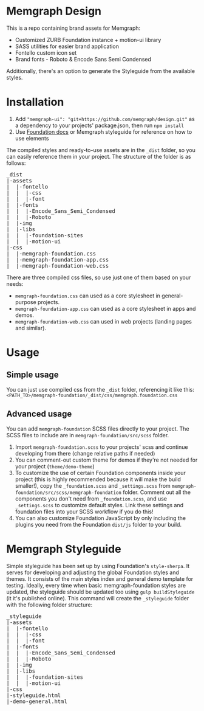 # Memgraph Design

This is a repo containing brand assets for Memgraph:
- Customized ZURB Foundation instance + motion-ui library
- SASS utilities for easier brand application
- Fontello custom icon set
- Brand fonts - Roboto & Encode Sans Semi Condensed

Additionally, there's an option to generate the Styleguide from the available styles.


# Installation

1. Add `"memgraph-ui": "git+https://github.com/memgraph/design.git"` as a dependency to your projects' package.json, then run `npm install`
2. Use [Foundation docs](https://foundation.zurb.com/sites/docs/) or Memgraph styleguide for reference on how to use elements

The compiled styles and ready-to-use assets are in the `_dist` folder, so you can easily reference them in your project. The structure of the folder is as follows:
<pre>
_dist
|-assets
|  |-fontello
|  |  |-css
|  |  |-font
|  |-fonts
|  |  |-Encode_Sans_Semi_Condensed
|  |  |-Roboto
|  |-img
|  |-libs
|  |  |-foundation-sites
|  |  |-motion-ui
|-css
|  |-memgraph-foundation.css
|  |-memgraph-foundation-app.css
|  |-memgraph-foundation-web.css
</pre>

There are three compiled css files, so use just one of them based on your needs:
* `memgraph-foundation.css` can used as a core stylesheet in general-purpose projects.
* `memgraph-foundation-app.css` can used as a core stylesheet in apps and demos.
* `memgraph-foundation-web.css` can used in web projects (landing pages and similar).

# Usage
## Simple usage
You can just use compiled css from the `_dist` folder, referencing it like this: `<PATH_TO>/memgraph-foundation/_dist/css/memgraph.foundation.css`


## Advanced usage
You can add `memgraph-foundation` SCSS files directly to your project. The SCSS files to include are in `memgraph-foundation/src/scss` folder.

1. Import `memgraph-foundation.scss` to your projects' scss and continue developing from there (change relative paths if needed)
2. You can comment-out custom theme for demos if they're not needed for your project (`theme/demo-theme`)
3. To customize the use of certain Foundation components inside your project (this is highly recommended because it will make the build smaller!), copy the `_foundation.scss` and `_settings.scss` from `memgraph-foundation/src/scss/memgraph-foundation` folder. Comment out all the components you don't need from `_foundation.scss`, and use `_settings.scss` to customize default styles. Link these settings and foundation files into your SCSS workflow if you do this!
4. You can also customize Foundation JavaScript by only including the plugins you need from the Foundation `dist/js` folder to your build.



# Memgraph Styleguide

Simple styleguide has been set up by using Foundation's `style-sherpa`. It serves for developing and adjusting the global Foundation styles and themes. It consists of the main styles index and general demo template for testing. Ideally, every time when basic memgraph-foundation styles are updated, the styleguide should be updated too using `gulp buildStyleguide` (it it's published online).
This command will create the `_styleguide` folder with the following folder structure:

<pre>
_styleguide
|-assets
|  |-fontello
|  |  |-css
|  |  |-font
|  |-fonts
|  |  |-Encode_Sans_Semi_Condensed
|  |  |-Roboto
|  |-img
|  |-libs
|  |  |-foundation-sites
|  |  |-motion-ui
|-css
|-styleguide.html
|-demo-general.html
 </pre>
  
